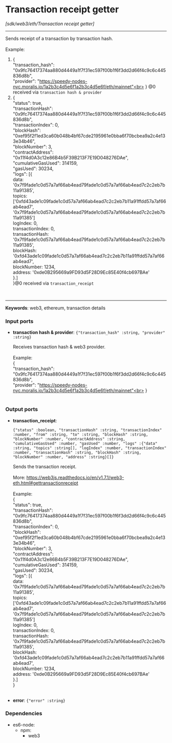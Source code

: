 # Transaction receipt getter

_[sdk/web3/eth/Transaction receipt getter]_

---

Sends receipt of a transaction by transaction hash.<br>
<br>
Example:<br>
1. {<br>
  "transaction_hash": "0x9fc76417374aa880d4449a1f7f31ec597f00b1f6f3dd2d66f4c9c6c445836d8b",<br>
 "provider": "https://speedy-nodes-nyc.moralis.io/1a2b3c4d5e6f1a2b3c4d5e6f/eth/mainnet"<br>
} @0 received via `transaction hash & provider`<br>
2. {<br>
  "status": true,<br>
  "transactionHash": "0x9fc76417374aa880d4449a1f7f31ec597f00b1f6f3dd2d66f4c9c6c445836d8b",<br>
  "transactionIndex": 0,<br>
  "blockHash": "0xef95f2f1ed3ca60b048b4bf67cde2195961e0bba6f70bcbea9a2c4e133e34b46",<br>
  "blockNumber": 3,<br>
  "contractAddress": "0x11f4d0A3c12e86B4b5F39B213F7E19D048276DAe",<br>
  "cumulativeGasUsed": 314159,<br>
  "gasUsed": 30234,<br>
  "logs": [{<br>
    data: '0x7f9fade1c0d57a7af66ab4ead79fade1c0d57a7af66ab4ead7c2c2eb7b11a91385',<br>
    topics: ['0xfd43ade1c09fade1c0d57a7af66ab4ead7c2c2eb7b11a91ffdd57a7af66ab4ead7', '0x7f9fade1c0d57a7af66ab4ead79fade1c0d57a7af66ab4ead7c2c2eb7b11a91385']<br>
    logIndex: 0,<br>
    transactionIndex: 0,<br>
    transactionHash: '0x7f9fade1c0d57a7af66ab4ead79fade1c0d57a7af66ab4ead7c2c2eb7b11a91385',<br>
    blockHash: '0xfd43ade1c09fade1c0d57a7af66ab4ead7c2c2eb7b11a91ffdd57a7af66ab4ead7',<br>
    blockNumber: 1234,<br>
    address: '0xde0B295669a9FD93d5F28D9Ec85E40f4cb697BAe'<br>
}.]<br>
}@0 received via `transaction_receipt`<br>
<br>

---

__Keywords__: web3, ethereum, transaction details

### Input ports

* __transaction hash & provider__: ` {"transaction_hash" :string, "provider" :string} `


    Receives transaction hash & web3 provider.<br>
    <br>
    Example:<br>
    {<br>
      "transaction_hash": "0x9fc76417374aa880d4449a1f7f31ec597f00b1f6f3dd2d66f4c9c6c445836d8b",<br>
     "provider": "https://speedy-nodes-nyc.moralis.io/1a2b3c4d5e6f1a2b3c4d5e6f/eth/mainnet"<br>
    }<br>
    <br>

### Output ports

* __transaction_receipt__: 
    ```
    {"status" :boolean, "transactionHash" :string, "transactionIndex" :number, "from" :string, "to" :string, "blockHash" :string, "blockNumber" :number, "contractAddress" :string, "cumulativeGasUsed" :number, "gasUsed" :number, "logs" :{"data" :string, "topics" :string[], "logIndex" :number, "transactionIndex" :number, "transactionHash" :string, "blockHash" :string, "blockNumber" :number, "address" :string}[]}
    ```


    Sends the transaction receipt.<br>
    <br>
    More: https://web3js.readthedocs.io/en/v1.7.1/web3-eth.html#gettransactionreceipt<br>
    <br>
    Example:<br>
    {<br>
      "status": true,<br>
      "transactionHash": "0x9fc76417374aa880d4449a1f7f31ec597f00b1f6f3dd2d66f4c9c6c445836d8b",<br>
      "transactionIndex": 0,<br>
      "blockHash": "0xef95f2f1ed3ca60b048b4bf67cde2195961e0bba6f70bcbea9a2c4e133e34b46",<br>
      "blockNumber": 3,<br>
      "contractAddress": "0x11f4d0A3c12e86B4b5F39B213F7E19D048276DAe",<br>
      "cumulativeGasUsed": 314159,<br>
      "gasUsed": 30234,<br>
      "logs": [{<br>
        data: '0x7f9fade1c0d57a7af66ab4ead79fade1c0d57a7af66ab4ead7c2c2eb7b11a91385',<br>
        topics: ['0xfd43ade1c09fade1c0d57a7af66ab4ead7c2c2eb7b11a91ffdd57a7af66ab4ead7', '0x7f9fade1c0d57a7af66ab4ead79fade1c0d57a7af66ab4ead7c2c2eb7b11a91385']<br>
        logIndex: 0,<br>
        transactionIndex: 0,<br>
        transactionHash: '0x7f9fade1c0d57a7af66ab4ead79fade1c0d57a7af66ab4ead7c2c2eb7b11a91385',<br>
        blockHash: '0xfd43ade1c09fade1c0d57a7af66ab4ead7c2c2eb7b11a91ffdd57a7af66ab4ead7',<br>
        blockNumber: 1234,<br>
        address: '0xde0B295669a9FD93d5F28D9Ec85E40f4cb697BAe'<br>
    }.]<br>
    }<br>
    <br>


* __error__: ` {"error" :string} `

### Dependencies

* es6-node:
    * npm:
        * web3

